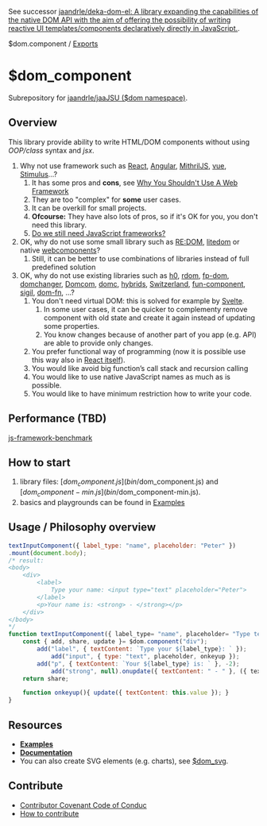 See successor [jaandrle/deka-dom-el: A library expanding the capabilities of the native DOM API with the aim of offering the possibility of writing reactive UI templates/components declaratively directly in JavaScript.](https://github.com/jaandrle/deka-dom-el).

$dom.component / [Exports](docs/md/modules/dom.md)

# $dom_component
Subrepository for [jaandrle/jaaJSU ($dom namespace)](https://github.com/jaandrle/jaaJSU).

## Overview
This library provide ability to write HTML/DOM components without using _OOP/class_ syntax and _jsx_.

1. Why not use framework such as [React](https://reactjs.org/), [Angular](https://github.com/angular/angular), [MithrilJS](https://github.com/MithrilJS/mithril.js), [vue](https://github.com/vuejs/vue), [Stimulus](https://github.com/stimulusjs/stimulus)…?
	1. It has some pros and __cons__, see [Why You Shouldn't Use A Web Framework](https://dev.to/gypsydave5/why-you-shouldnt-use-a-web-framework-3g24)
	1. They are too "complex" for __some__ user cases.
	1. It can be overkill for small projects.
	1. __Ofcourse:__ They have also lots of pros, so if it's OK for you, you don't need this library.
	1. [Do we still need JavaScript frameworks?](https://www.freecodecamp.org/news/do-we-still-need-javascript-frameworks-42576735949b/)
1. OK, why do not use some small library such as [RE:DOM](https://github.com/redom/redom/), [litedom](https://github.com/mardix/litedom) or native [webcomponents](https://www.webcomponents.org)?
	1. Still, it can be better to use combinations of libraries instead of full predefined solution
1. OK, why do not use existing libraries such as [h0](https://github.com/jxnblk/h0), [rdom](https://github.com/buzzdecafe/rdom), [fp-dom](https://github.com/fp-dom/fp-dom), [domchanger](https://github.com/creationix/domchanger), [Domcom](https://github.com/taijiweb/domcom), [domc](https://github.com/Freak613/domc), [hybrids](https://github.com/hybridsjs/hybrids), [Switzerland](https://github.com/Wildhoney/Switzerland), [fun-component](https://github.com/tornqvist/fun-component), [sigil](https://github.com/sigiljs/sigil), [dom-fn](https://github.com/raphaelfaria/dom-fn), …?
	1. You don't need virtual DOM: this is solved for example by [Svelte](https://svelte.dev/).
		1. In some user cases, it can be quicker to complementy remove component with old state and create it again instead of updating some properties.
		1. You know changes because of another part of you app (e.g. API) are able to provide only changes.
	1. You prefer functional way of programming (now it is possible use this way also in [React itself](https://reactjs.org/docs/hooks-intro.html)).
	1. You would like avoid big function’s call stack and recursion calling
	1. You would like to use native JavaScript names as much as is possible.
	1. You would like to have minimum restriction how to write your code.

## Performance (TBD)
[js-framework-benchmark](https://github.com/krausest/js-framework-benchmark)

## How to start
1) library files: [$dom_component.js](bin/$dom_component.js) and [$dom_component-min.js](bin/$dom_component-min.js).
1) basics and playgrounds can be found in [Examples](https://jaandrle.github.io/dollar_dom_component/examples.html)

## Usage / Philosophy overview
```JavaScript
textInputComponent({ label_type: "name", placeholder: "Peter" })
.mount(document.body);
/* result:
<body>
	<div>
		<label>
			Type your name: <input type="text" placeholder="Peter">
		</label>
		<p>Your name is: <strong> - </strong></p>
	</div>
</body>
*/
function textInputComponent({ label_type= "name", placeholder= "Type text" }){
	const { add, share, update }= $dom.component("div");
		add("label", { textContent: `Type your ${label_type}: ` });
			add("input", { type: "text", placeholder, onkeyup });
		add("p", { textContent: `Your ${label_type} is: ` }, -2);
			add("strong", null).onupdate({ textContent: " - " }, ({ textContent })=> ({ textContent }));
	return share;

	function onkeyup(){ update({ textContent: this.value }); }
}
```

## Resources
- __[Examples](https://jaandrle.github.io/dollar_dom_component/examples.html)__
- __[Documentation](docs/md/modules/_dom.md)__
- You can also create SVG elements (e.g. charts), see [$dom_svg](https://github.com/jaandrle/dollar_dom_svg).

## Contribute
- [Contributor Covenant Code of Conduc](./CODE_OF_CONDUCT.md)
- [How to contribute](./CONTRIBUTING.md)

